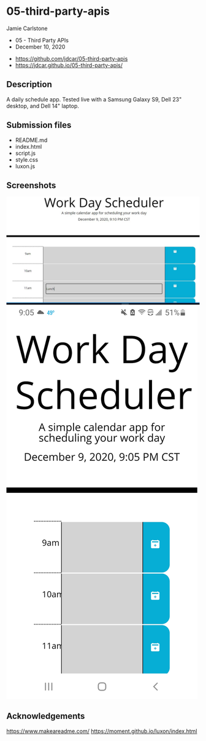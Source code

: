 # 05-third-party-apis

Jamie Carlstone
- 05 - Third Party APIs
- December 10, 2020

* https://github.com/jdcar/05-third-party-apis
* https://jdcar.github.io/05-third-party-apis/


## Description

A daily schedule app. Tested live with a Samsung Galaxy S9, Dell 23" desktop, and Dell 14" laptop.

## Submission files

* README.md
* index.html
* script.js
* style.css
* luxon.js

## Screenshots

![screenshot1](/screenshot_laptop.jpg?raw=true "Laptop")
![screenshot2](/screenshot_smartphone.jpg?raw=true "Smartphone")


## Acknowledgements

https://www.makeareadme.com/ 
https://moment.github.io/luxon/index.html 


